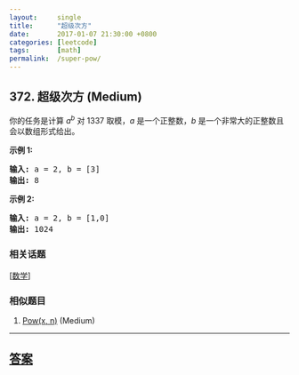 ```yaml
---
layout:     single
title:      "超级次方"
date:       2017-01-07 21:30:00 +0800
categories: [leetcode]
tags:       [math]
permalink:  /super-pow/
---
```


## 372. 超级次方 (Medium)

<p>你的任务是计算&nbsp;<em>a</em><sup><em>b</em></sup>&nbsp;对&nbsp;1337 取模，<em>a</em> 是一个正整数，<em>b</em> 是一个非常大的正整数且会以数组形式给出。</p>

<p><strong>示例 1:</strong></p>

<pre><strong>输入: </strong>a = 2, b = [3]
<strong>输出: </strong>8
</pre>

<p><strong>示例&nbsp;2:</strong></p>

<pre><strong>输入: </strong>a = 2, b = [1,0]
<strong>输出: </strong>1024</pre>

### 相关话题
  [[数学](https://github.com/openset/leetcode/tree/master/tag/math/README.md)]

### 相似题目
  1. [Pow(x, n)](/powx-n) (Medium)

---

## [答案](https://github.com/openset/leetcode/tree/master/problems/super-pow)
